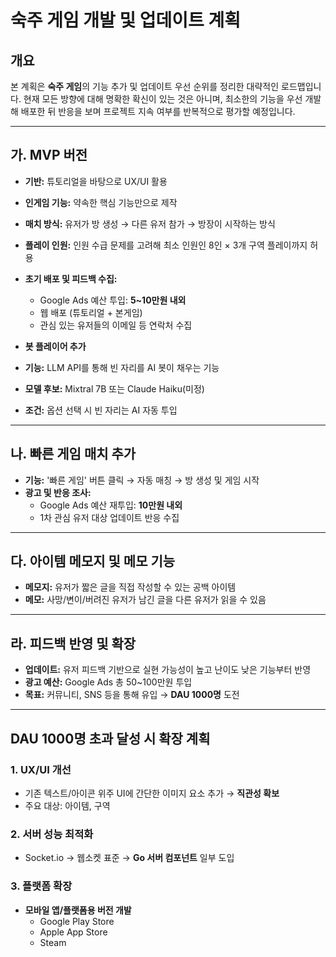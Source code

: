 # 숙주 게임 개발 및 업데이트 계획

## 개요

본 계획은 **숙주 게임**의 기능 추가 및 업데이트 우선 순위를 정리한 대략적인 로드맵입니다. 현재 모든 방향에 대해 명확한 확신이 있는 것은 아니며, 최소한의 기능을 우선 개발해 배포한 뒤 반응을 보며 프로젝트 지속 여부를 반복적으로 평가할 예정입니다.

---

## 가. MVP 버전

- **기반:** 튜토리얼을 바탕으로 UX/UI 활용
- **인게임 기능:** 약속한 핵심 기능만으로 제작
- **매치 방식:** 유저가 방 생성 → 다른 유저 참가 → 방장이 시작하는 방식
- **플레이 인원:** 인원 수급 문제를 고려해 최소 인원인 8인 × 3개 구역 플레이까지 허용
- **초기 배포 및 피드백 수집:**
  - Google Ads 예산 투입: **5~10만원 내외**
  - 웹 배포 (튜토리얼 + 본게임)
  - 관심 있는 유저들의 이메일 등 연락처 수집

- **봇 플레이어 추가**
- **기능:** LLM API를 통해 빈 자리를 AI 봇이 채우는 기능
- **모델 후보:** Mixtral 7B 또는 Claude Haiku(미정)
- **조건:** 옵션 선택 시 빈 자리는 AI 자동 투입

---

## 나. 빠른 게임 매치 추가

- **기능:** '빠른 게임' 버튼 클릭 → 자동 매칭 → 방 생성 및 게임 시작
- **광고 및 반응 조사:**
  - Google Ads 예산 재투입: **10만원 내외**
  - 1차 관심 유저 대상 업데이트 반응 수집

---

## 다. 아이템 메모지 및 메모 기능

- **메모지:** 유저가 짧은 글을 직접 작성할 수 있는 공백 아이템
- **메모:** 사망/변이/버려진 유저가 남긴 글을 다른 유저가 읽을 수 있음

---

## 라. 피드백 반영 및 확장

- **업데이트:** 유저 피드백 기반으로 실현 가능성이 높고 난이도 낮은 기능부터 반영
- **광고 예산:** Google Ads 총 50~100만원 투입
- **목표:** 커뮤니티, SNS 등을 통해 유입 → **DAU 1000명** 도전

---

## DAU 1000명 초과 달성 시 확장 계획

### 1. UX/UI 개선
- 기존 텍스트/아이콘 위주 UI에 간단한 이미지 요소 추가 → **직관성 확보**
- 주요 대상: 아이템, 구역

### 2. 서버 성능 최적화
- Socket.io → 웹소켓 표준 → **Go 서버 컴포넌트** 일부 도입

### 3. 플랫폼 확장
- **모바일 앱/플랫폼용 버전 개발**
  - Google Play Store
  - Apple App Store
  - Steam
